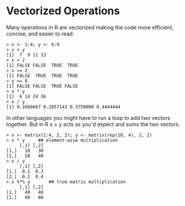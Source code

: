 Vectorized Operations
=====================

Many operations in R are vectorized making the code more efficient, concise, and easier to read.

	> x <- 1:4; y <- 6:9
	> x + y
	[1]  7  9 11 13
	> x > 2
	[1] FALSE FALSE  TRUE  TRUE
	> x >= 2
	[1] FALSE  TRUE  TRUE  TRUE
	> y == 8
	[1] FALSE FALSE  TRUE FALSE
	> x * y
	[1]  6 14 24 36
	> x / y
	[1] 0.1666667 0.2857143 0.3750000 0.4444444

In other languages you might have to run a loop to add two vectors together. But in R x + y acts as you'd expect and sums the two vectors.

	> x <- matrix(1:4, 2, 2); y <- matrix(rep(10, 4), 2, 2)
	> x * y		## element-wise multiplication
	     [,1] [,2]
	[1,]   10   30
	[2,]   20   40
	> x / y
	     [,1] [,2]
	[1,]  0.1  0.3
	[2,]  0.2  0.4
	> x %*% y 		## true matrix multiplication
	     [,1] [,2]
	[1,]   40   40
	[2,]   60   60

